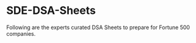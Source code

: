 # SDE-DSA-Sheets
Following are the experts curated DSA Sheets to prepare for Fortune 500 companies.
